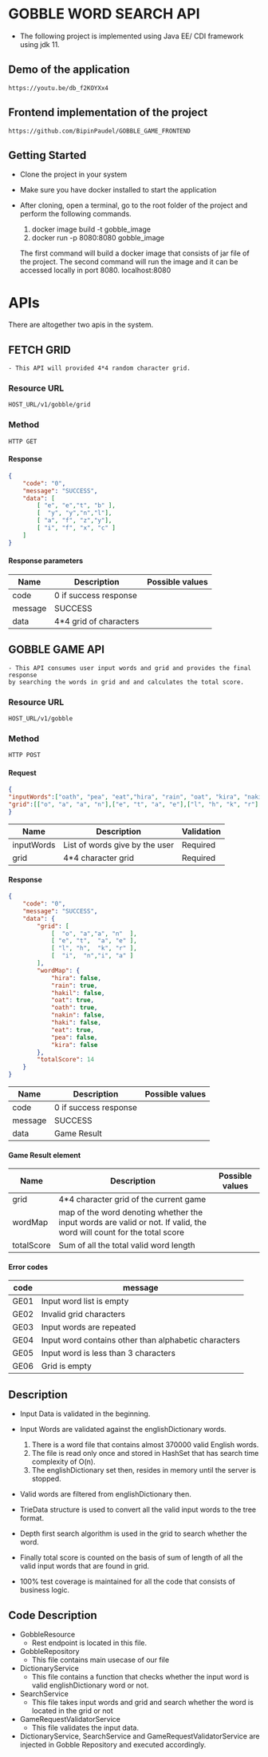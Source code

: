 # GOBBLE WORD SEARCH API

- The following project is implemented using Java EE/ CDI framework using jdk 11.

## Demo of the application
```https://youtu.be/db_f2KOYXx4```

## Frontend implementation of the project
```https://github.com/BipinPaudel/GOBBLE_GAME_FRONTEND```


## Getting Started ##
- Clone the project in your system
- Make sure you have docker installed to start the application
- After cloning, open a terminal, go to the root folder of the project and perform the 
   following commands.
   
   1. docker image build -t gobble_image
   2. docker run -p 8080:8080 gobble_image
   
   The first command will build a docker image that consists of jar file of the project. The
   second command will run the image and it can be accessed locally in port 8080. localhost:8080
   
# APIs #

There are altogether two apis in the system.

## FETCH GRID ##
    - This API will provided 4*4 random character grid.
    
### Resource URL ###
```
HOST_URL/v1/gobble/grid
```
### Method ####

```HTTP GET```

#### Response ####

```json
{
    "code": "0",
    "message": "SUCCESS",
    "data": [
        [ "e", "e","t", "b" ],
        [  "y", "y","n","l"],
        [ "a", "f", "z","y"],
        [ "i", "f", "x", "c" ]
    ]
}
```

#### Response parameters

| Name  |Description |Possible values |
| ------------- | ------------- | -----------|
| code  | 0 if success response  |  |
| message  | SUCCESS |  |
| data  | 4*4 grid of characters|  |




## GOBBLE GAME API ##
    - This API consumes user input words and grid and provides the final response
    by searching the words in grid and and calculates the total score.
    
### Resource URL ###
```
HOST_URL/v1/gobble
```
### Method ####

```HTTP POST```

#### Request

```json
{
"inputWords":["oath", "pea", "eat","hira", "rain", "oat", "kira", "nakin", "haki","hakil"],
"grid":[["o", "a", "a", "n"],["e", "t", "a", "e"],["l", "h", "k", "r"],["i", "n", "i", "a"]]
}
```

| Name  |Description |Validation | 
| ----------------- | ------------- | -----------| 
| inputWords  | List of words give by the user  | Required | 
| grid  | 4*4 character grid | Required  |

#### Response

```json
{
    "code": "0",
    "message": "SUCCESS",
    "data": {
        "grid": [
            [  "o", "a","a", "n"  ],
            [ "e", "t",  "a", "e" ],
            [ "l", "h",  "k", "r" ],
            [  "i",  "n","i", "a" ]
        ],
        "wordMap": {
            "hira": false,
            "rain": true,
            "hakil": false,
            "oat": true,
            "oath": true,
            "nakin": false,
            "haki": false,
            "eat": true,
            "pea": false,
            "kira": false
        },
        "totalScore": 14
    }
}
```
    
| Name  |Description |Possible values |
| ------------- | ------------- | -----------|
| code  | 0 if success response  |  |
| message  | SUCCESS |  |
| data  | Game Result |  |

#### Game Result element

| Name  |Description |Possible values |
| ------------- | ------------- | -----------|
| grid  | 4*4 character grid of the current game  |  |
| wordMap  | map of the word denoting whether the input words are valid or not. If valid, the word will count for the total score  |  |
| totalScore  | Sum of all the total valid word length  |  |

#### Error codes

| code  |message |
| ------------- | ------------- |
| GE01  | Input word list is empty  |
| GE02  | Invalid grid characters  |
| GE03  | Input words are repeated  |
| GE04  | Input word contains other than alphabetic characters  |
| GE05  |Input word is less than 3 characters |
| GE06  |Grid is empty  |


## Description

- Input Data is validated in the beginning. 
- Input Words are validated against the englishDictionary words.
    1. There is a word file that contains almost 370000 valid English words.
    2. The file is read only once and stored in HashSet that has search time complexity of 
    O(n).
    3. The englishDictionary set then, resides in memory until the server is stopped.
- Valid words are filtered from englishDictionary then.
- TrieData structure is used to convert all the valid input words to the tree format.
- Depth first search algorithm is used in the grid to search whether the word.
- Finally total score is counted on the basis of sum of length of all the valid input words that
are found in grid.

- 100% test coverage is maintained for all the code that consists of business logic. 

## Code Description

- GobbleResource
    -  Rest endpoint is located in this file.
- GobbleRepository
    - This file contains main usecase of our file
- DictionaryService
    - This file contains a function that checks whether the input word is valid englishDictionary word or not.
- SearchService
    - This file takes input words and grid and search whether the word is located in the grid or not
- GameRequestValidatorService
    - This file validates the input data.
- DictionaryService, SearchService and GameRequestValidatorService are injected in
Gobble Repository and executed accordingly.
